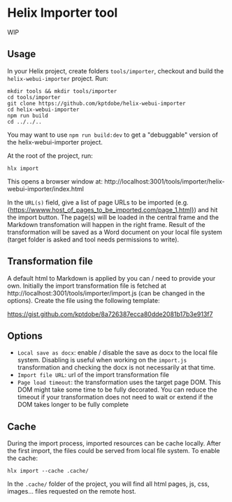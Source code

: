 # Helix Importer tool

WIP

## Usage

In your Helix project, create folders `tools/importer`, checkout and build the `helix-webui-importer` project. Run:

```
mkdir tools && mkdir tools/importer
cd tools/importer
git clone https://github.com/kptdobe/helix-webui-importer
cd helix-webui-importer
npm run build
cd ../../..
```

You may want to use `npm run build:dev` to get a "debuggable" version of the helix-webui-importer project.

At the root of the project, run:

```
hlx import
```

This opens a browser window at: http://localhost:3001/tools/importer/helix-webui-importer/index.html

In the `URL(s)` field, give a list of page URLs to be imported (e.g. {https://wwww.host_of_pages_to_be_imported.com/page_1.html}) and hit the import button. The page(s) will be loaded in the central frame and the Markdown transfomation will happen in the right frame. Result of the transformation will be saved as a Word document on your local file system (target folder is asked and tool needs permissions to write).

## Transformation file

A default html to Markdown is applied by you can / need to provide your own. Initially the import transformation file is fetched at http://localhost:3001/tools/importer/import.js (can be changed in the options). Create the file using the following template:

https://gist.github.com/kptdobe/8a726387ecca80dde2081b17b3e913f7

## Options

- `Local save as docx`: enable / disable the save as docx to the local file system. Disabling is useful when working on the `import.js` transformation and checking the docx is not necessarily at that time.
- `Import file URL`: url of the import transformation file
- `Page load timeout`: the transformation uses the target page DOM. This DOM might take some time to be fully decorated. You can reduce the timeout if your transformation does not need to wait or extend if the DOM takes longer to be fully complete

## Cache

During the import process, imported resources can be cache locally. After the first import, the files could be served from local file system. To enable the cache:

```
hlx import --cache .cache/
```

In the `.cache/` folder of the project, you will find all html pages, js, css, images... files requested on the remote host.